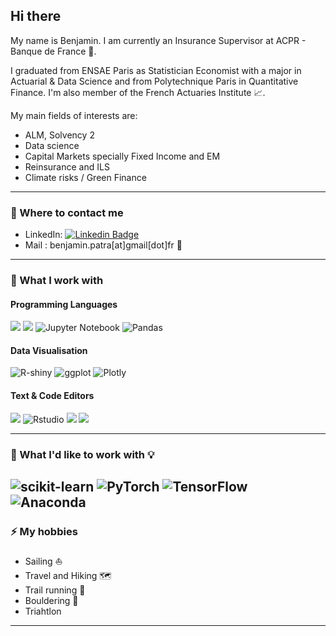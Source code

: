 ## Hi there <img src="https://raw.githubusercontent.com/benjaminpatra/benjaminpatra/main/wave.gif" width="10px">

My name is Benjamin. I am currently an Insurance Supervisor at ACPR - Banque de France 🏦.

I graduated from ENSAE Paris as Statistician Economist with a major in Actuarial & Data Science and from Polytechnique Paris in Quantitative Finance. 
I'm also member of the French Actuaries Institute 📈.

My main fields of interests are:
- ALM, Solvency 2
- Data science
- Capital Markets specially Fixed Income and EM
- Reinsurance and ILS
- Climate risks / Green Finance 

---
### 💬 Where to contact me 

- LinkedIn: [![Linkedin Badge](https://img.shields.io/badge/-benjamin_patra-blue?style=flat&logo=Linkedin&logoColor=white&link=https://www.linkedin.com/in/benjamin-patra/)](https://www.linkedin.com/in/benjamin-patra/)
- Mail : benjamin.patra[at]gmail[dot]fr 📨
---

### 🔭 What I work with 

#### Programming Languages

![](https://img.shields.io/badge/Code-Python-informational?style=flat&logo=python&logoColor=white&color=3675aa)
![](https://img.shields.io/badge/Code-R-informational?style=flat&logo=R&logoColor=white&color=A8A4A3)
![Jupyter Notebook](https://img.shields.io/badge/ML-Jupyter-%23FA0F00.svg?style=flat&logo=jupyter&logoColor=white&color=orange)
![Pandas](https://img.shields.io/badge/ML-Pandas-%23150458.svg?style=flat&logo=Pandas&logoColor=white)

#### Data Visualisation

![R-shiny](https://img.shields.io/badge/Shiny-shinyapps.io-blue?style=flat&labelColor=white&logo=RStudio&logoColor=blue)
![ggplot](https://img.shields.io/badge/Viz-ggplot2-%233F4F75.svg?style=flat&logo=Plotly&logoColor=white)
![Plotly](https://img.shields.io/badge/Viz-Plotly-%233F4F75.svg?style=flat&logo=Plotly&logoColor=white)

#### Text & Code Editors

![](https://img.shields.io/badge/Editor-VSCode-informational?style=flat&logo=visual-studio-code&logoColor=white&color=1182c2)
![Rstudio](https://img.shields.io/badge/Shiny-shinyapps.io-blue?style=flat&labelColor=white&logo=RStudio&logoColor=blue)
![](https://img.shields.io/badge/Editor-LaTeX-informational?style=flat&logo=latex&logoColor=white&color=008080)
![](https://img.shields.io/badge/Editor-Markdown-informational?style=flat&logo=markdown&logoColor=white&color=404D59)

---
### 🌱 What I'd like to work with 💡

![scikit-learn](https://img.shields.io/badge/ML-Scikit--learn-%23F7931E.svg?style=flat&logo=Scikit-learn&logoColor=white)
![PyTorch](https://img.shields.io/badge/DL-PyTorch-EE4C2C?style=flat&logo=PyTorch&logoColor=white)
![TensorFlow](https://img.shields.io/badge/DL-TensorFlow-FF6F00?style=flat&logo=TensorFlow&logoColor=white)
![Anaconda](https://img.shields.io/badge/ML-Anaconda-%2344A833.svg?style=flat&logo=anaconda&logoColor=white&color=green)
---
### ⚡ My hobbies

- Sailing ⛵
- Travel and Hiking 🗺
- Trail running 🏃‍
- Bouldering 🧗
- Triahtlon
---
